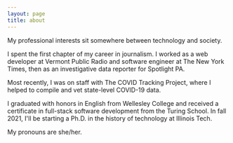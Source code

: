 ```yaml
---
layout: page
title: about
---
```


My professional interests sit somewhere between technology and society.

I spent the first chapter of my career in journalism. I worked as a web developer at Vermont Public Radio and software engineer at The New York Times, then as an investigative data reporter for Spotlight PA.

Most recently, I was on staff with The COVID Tracking Project, where I helped to compile and vet state-level COVID-19 data.

I graduated with honors in English from Wellesley College and received a certificate in full-stack software development from the Turing School. In fall 2021, I'll be starting a Ph.D. in the history of technology at Illinois Tech.

My pronouns are she/her.

